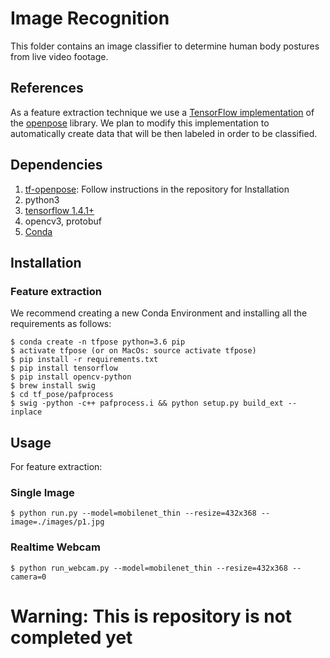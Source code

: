 # Image Recognition

This folder contains an image classifier to determine human body postures from live video footage.

## References

As a feature extraction technique we use a [TensorFlow implementation](https://github.com/ildoonet/tf-pose-estimation) of the [openpose](https://github.com/CMU-Perceptual-Computing-Lab/openpose) library. We plan to modify this implementation to automatically
create data that will be then labeled in order to be classified.

## Dependencies
1. [tf-openpose](https://github.com/ildoonet/tf-pose-estimation): Follow instructions in the repository for Installation
2. python3
3. [tensorflow 1.4.1+](https://www.tensorflow.org/install/)
4. opencv3, protobuf
5. [Conda](https://conda.io/docs/user-guide/install/index.html)

## Installation

### Feature extraction

We recommend creating a new Conda Environment and installing all the requirements as follows:

```
$ conda create -n tfpose python=3.6 pip
$ activate tfpose (or on MacOs: source activate tfpose)
$ pip install -r requirements.txt
$ pip install tensorflow
$ pip install opencv-python
$ brew install swig
$ cd tf_pose/pafprocess
$ swig -python -c++ pafprocess.i && python setup.py build_ext --inplace
```

## Usage

For feature extraction:
### Single Image
```
$ python run.py --model=mobilenet_thin --resize=432x368 --image=./images/p1.jpg
```

### Realtime Webcam

```
$ python run_webcam.py --model=mobilenet_thin --resize=432x368 --camera=0
```

# Warning: This is repository is not completed yet
